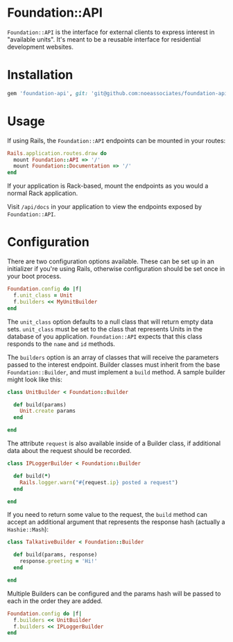 # Foundation::API

`Foundation::API` is the interface for external clients to express interest in "available units". It's meant to be a reusable interface for residential development websites.

# Installation

```ruby
gem 'foundation-api', git: 'git@github.com:noeassociates/foundation-api.git'
```

# Usage

If using Rails, the `Foundation::API` endpoints can be mounted in your routes:

```ruby
Rails.application.routes.draw do
  mount Foundation::API => '/'
  mount Foundation::Documentation => '/'
end
```

If your application is Rack-based, mount the endpoints as you would a normal Rack application.

Visit `/api/docs` in your application to view the endpoints exposed by `Foundation::API`.

# Configuration

There are two configuration options available. These can be set up in an initializer if you're using Rails, otherwise configuration should be set once in your boot process.

```ruby
Foundation.config do |f|
  f.unit_class = Unit
  f.builders << MyUnitBuilder
end
```

The `unit_class` option defaults to a null class that will return empty data sets. `unit_class` must be set to the class that represents Units in the database of you application. `Foundation::API` expects that this class responds to the `name` and `id` methods.

The `builders` option is an array of classes that will receive the parameters passed to the interest endpoint. Builder classes must inherit from the base `Foundation::Builder`, and must implement a `build` method. A sample builder might look like this:

```ruby
class UnitBuilder < Foundation::Builder

  def build(params)
    Unit.create params
  end

end
```

The attribute `request` is also available inside of a Builder class, if additional data about the request should be recorded.

```ruby
class IPLoggerBuilder < Foundation::Builder

  def build(*)
    Rails.logger.warn("#{request.ip} posted a request")
  end

end
```

If you need to return some value to the request, the `build` method can accept an additional argument that represents the response hash (actually a `Hashie::Mash`):

```ruby
class TalkativeBuilder < Foundation::Builder

  def build(params, response)
    response.greeting = 'Hi!'
  end

end
```

Multiple Builders can be configured and the params hash will be passed to each in the order they are added.

```ruby
Foundation.config do |f|
  f.builders << UnitBuilder
  f.builders << IPLoggerBuilder
end
```
